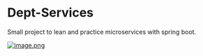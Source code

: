 # Dept-Services
 Small project to lean and practice microservices with spring boot.


[![image.png](https://i.postimg.cc/hP6mJDkK/image.png)](https://postimg.cc/QHgCw3Nz)